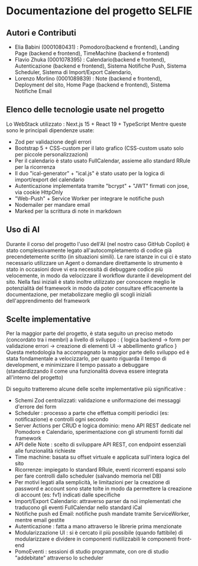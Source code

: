 # Documentazione del progetto SELFIE

## Autori e Contributi

- Elia Babini (0001080431) : Pomodoro(backend e frontend), Landing Page (backend e frontend), TimeMachine (backend e frontend)
- Flavio Zhuka (0001078395) : Calendario(backend e frontend), Autenticazione (backend e frontend), Sistema Notifiche Push, Sistema Scheduler, Sistema di Import/Export Calendario,
- Lorenzo Morlino (0001089839) : Note (backend e frontend), Deployment del sito, Home Page (backend e frontend), Sistema Notifiche Email

## Elenco delle tecnologie usate nel progetto

Lo WebStack utilizzato : Next.js 15 + React 19 + TypeScript
Mentre queste sono le principali dipendenze usate:

- Zod per validazione degli errori
- Bootstrap 5 + CSS-custom per il lato grafico (CSS-custom usato solo per piccole personalizzazioni)
- Per il calendario è stato usato FullCalendar, assieme allo standard RRule per la ricorrenza
- Il duo "ical-generator" + "ical.js" è stato usato per la logica di import/export del calendario
- Autenticazione implementata tramite "bcrypt" + "JWT" firmati con jose, via cookie HttpOnly
- "Web-Push" + Service Worker per integrare le notifiche push
- Nodemailer per mandare email
- Marked per la scrittura di note in markdown

## Uso di AI

Durante il corso del progetto l'uso dell'AI (nel nostro caso GitHub Copilot) è stato complessivamente legato all'autocompletamento di codice già precendetemente scritto (in situazioni simili).
Le rare istanze in cui ci è stato necessario utilizzare un Agent o domandare direttamente lo strumento è stato in occasioni dove vi era necessità di debuggare codice più velocemente, in modo da velocizzare il workflow durante il development del sito.
Nella fasi iniziali è stato inoltre utilizzato per conoscere meglio le potenzialità del framework in modo da poter consultare efficacemente la documentazione, per metabolizzare meglio gli scogli iniziali dell'apprendimento del framework

## Scelte implementative

Per la maggior parte del progetto, è stata seguito un preciso metodo (concordato tra i membri) a livello di sviluppo :
{ logica backend → form per validazione errori → creazione di elementi UI → abbellimento grafico }
Questa metodologia ha accompagnato la maggior parte dello sviluppo ed è stata fondamentale a velocizzarlo, per quanto riguarda il tempo di development, e minimizzare il tempo passato a debuggare (standardizzando il come una funzionalità doveva essere integrata all'interno del progetto)

Di seguito tratteremo alcune delle scelte implementative più significative :

- Schemi Zod centralizzati: validazione e uniformazione dei messaggi d'errore dei form
- Scheduler : processo a parte che effettua compiti periodici (es: notificazione) e controlli ogni secondo
- Server Actions per CRUD e logica dominio: meno API REST dedicate nel Pomodoro e Calendario, sperimentazione con gli strumenti forniti dal framework
- API delle Note : scelto di sviluppare API REST, con endpoint essenziali alle funzionalità richieste
- Time machine: basata su offset virtuale e applicata sull'intera logica del sito
- Ricorrenze: impiegato lo standard RRule, eventi ricorrenti espansi solo per fare controlli dallo scheduler (salvando memoria nel DB)
- Per motivi legati alla semplicità, le limitazioni per la creazione di password e account sono state tolte in modo da permettere la creazione di account (es: fv1) indicati dalle specifiche
- Import/Export Calendario: attraverso parser da noi implementati che traducono gli eventi FullCalendar nello standard iCal
- Notifiche push ed Email: notifiche push mandate tramite ServiceWorker, mentre email gestite
- Autenticazione : fatta a mano attraverso le librerie prima menzionate
- Modularizzazione UI : si è cercato il più possibile (quando fattibile) di modularizzare e dividere in componenti riutilizzabili le componenti front-end
- PomoEventi : sessioni di studio programmate, con ore di studio "addebitate" attraverso lo scheduler

##
